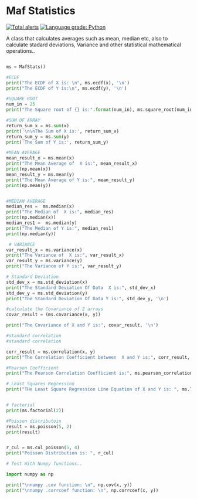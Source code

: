 # Maf Statistics

[![Total alerts](https://img.shields.io/lgtm/alerts/g/johnashu/Maffaz-Statistics-Calculations.svg?logo=lgtm&logoWidth=18)](https://lgtm.com/projects/g/johnashu/Maffaz-Statistics-Calculations/alerts/)
[![Language grade: Python](https://img.shields.io/lgtm/grade/python/g/johnashu/Maffaz-Statistics-Calculations.svg?logo=lgtm&logoWidth=18)](https://lgtm.com/projects/g/johnashu/Maffaz-Statistics-Calculations/context:python)

A class that calculates averages such as mean, median etc, also to calculate stadard deviations, Variance and other statistical mathematical operations..

```python

ms = MafStats()

#ECDF
print("The ECDF of X is: \n", ms.ecdf(x), '\n')
print("The ECDF of Y is:\n", ms.ecdf(y), '\n')

#SQUARE ROOT
num_in = 25
print("The Square root of {} is:".format(num_in), ms.square_root(num_in))

#SUM OF ARRAY
return_sum_x = ms.sum(x)
print('\n\nThe Sum of X is:', return_sum_x)
return_sum_y = ms.sum(y)
print('The Sum of Y is:', return_sum_y)

#MEAN AVERAGE
mean_result_x = ms.mean(x)
print("The Mean Average of  X is:", mean_result_x)
print(np.mean(x))
mean_result_y = ms.mean(y)
print("The Mean Average of Y is:", mean_result_y)
print(np.mean(y))


#MEDIAN AVERAGE
median_res =  ms.median(x)
print("The Median of  X is:", median_res)
print(np.median(x))
median_res1 =  ms.median(y)
print("The Median of Y is:", median_res1)
print(np.median(y))

 # VARIANCE
var_result_x = ms.variance(x)
print("The Variance of  X is:", var_result_x)
var_result_y = ms.variance(y)
print("The Variance of Y is:", var_result_y)

# Standard Deviation
std_dev_x = ms.std_deviation(x)
print("The Standard Deviation Of Data  X is:", std_dev_x)
std_dev_y = ms.std_deviation(y)
print("The Standard Deviation Of Data Y is:", std_dev_y, '\n')

#calculate the Covariance of 2 arrays
covar_result = (ms.covariance(x, y))

print("The Covariance of X and Y is:", covar_result, '\n')

#standard correlation
#standard correlation

corr_result = ms.correlation(x, y)
print("The Correlation Coefficient between  X and Y is:", corr_result, '\n\n')

#Pearson Coefficient
print("The Pearson Correlation Coefficient is:", ms.pearson_correlation(x, y))

# Least Squares Regression
print("THe Least Square Regression Line Equation of X and Y is: ", ms.least_square_regression(x, y, 64))


# factorial
print(ms.factorial(2))

#Poisson distributoin
result = ms.poisson(5, 2)
print(result)


r_cul = ms.cul_poisson(5, 4)
print("Poisson Distribution is: ", r_cul)

# Test With Numpy functions.. 

import numpy as np

print("\nnumpy .cov function: \n", np.cov(x, y))
print("\nnumpy .corrcoef function: \n", np.corrcoef(x, y))
```
